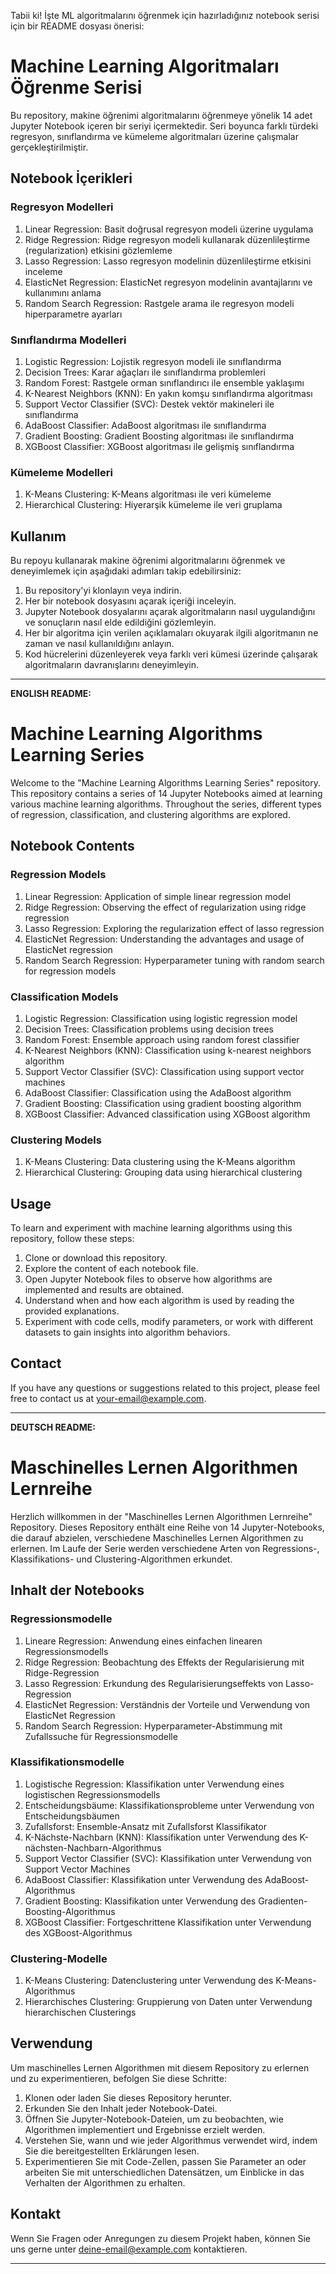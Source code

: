 Tabii ki! İşte ML algoritmalarını öğrenmek için hazırladığınız notebook serisi için bir README dosyası önerisi:

# Machine Learning Algoritmaları Öğrenme Serisi

Bu repository, makine öğrenimi algoritmalarını öğrenmeye yönelik 14 adet Jupyter Notebook içeren bir seriyi içermektedir. Seri boyunca farklı türdeki regresyon, sınıflandırma ve kümeleme algoritmaları üzerine çalışmalar gerçekleştirilmiştir.

## Notebook İçerikleri

### Regresyon Modelleri
1. Linear Regression: Basit doğrusal regresyon modeli üzerine uygulama
2. Ridge Regression: Ridge regresyon modeli kullanarak düzenlileştirme (regularization) etkisini gözlemleme
3. Lasso Regression: Lasso regresyon modelinin düzenlileştirme etkisini inceleme
4. ElasticNet Regression: ElasticNet regresyon modelinin avantajlarını ve kullanımını anlama
5. Random Search Regression: Rastgele arama ile regresyon modeli hiperparametre ayarları

### Sınıflandırma Modelleri
1. Logistic Regression: Lojistik regresyon modeli ile sınıflandırma
2. Decision Trees: Karar ağaçları ile sınıflandırma problemleri
3. Random Forest: Rastgele orman sınıflandırıcı ile ensemble yaklaşımı
4. K-Nearest Neighbors (KNN): En yakın komşu sınıflandırma algoritması
5. Support Vector Classifier (SVC): Destek vektör makineleri ile sınıflandırma
6. AdaBoost Classifier: AdaBoost algoritması ile sınıflandırma
7. Gradient Boosting: Gradient Boosting algoritması ile sınıflandırma
8. XGBoost Classifier: XGBoost algoritması ile gelişmiş sınıflandırma

### Kümeleme Modelleri
1. K-Means Clustering: K-Means algoritması ile veri kümeleme
2. Hierarchical Clustering: Hiyerarşik kümeleme ile veri gruplama

## Kullanım

Bu repoyu kullanarak makine öğrenimi algoritmalarını öğrenmek ve deneyimlemek için aşağıdaki adımları takip edebilirsiniz:

1. Bu repository'yi klonlayın veya indirin.
2. Her bir notebook dosyasını açarak içeriği inceleyin.
3. Jupyter Notebook dosyalarını açarak algoritmaların nasıl uygulandığını ve sonuçların nasıl elde edildiğini gözlemleyin.
4. Her bir algoritma için verilen açıklamaları okuyarak ilgili algoritmanın ne zaman ve nasıl kullanıldığını anlayın.
5. Kod hücrelerini düzenleyerek veya farklı veri kümesi üzerinde çalışarak algoritmaların davranışlarını deneyimleyin.

-------


**ENGLISH README:**

# Machine Learning Algorithms Learning Series

Welcome to the "Machine Learning Algorithms Learning Series" repository. This repository contains a series of 14 Jupyter Notebooks aimed at learning various machine learning algorithms. Throughout the series, different types of regression, classification, and clustering algorithms are explored.

## Notebook Contents

### Regression Models
1. Linear Regression: Application of simple linear regression model
2. Ridge Regression: Observing the effect of regularization using ridge regression
3. Lasso Regression: Exploring the regularization effect of lasso regression
4. ElasticNet Regression: Understanding the advantages and usage of ElasticNet regression
5. Random Search Regression: Hyperparameter tuning with random search for regression models

### Classification Models
1. Logistic Regression: Classification using logistic regression model
2. Decision Trees: Classification problems using decision trees
3. Random Forest: Ensemble approach using random forest classifier
4. K-Nearest Neighbors (KNN): Classification using k-nearest neighbors algorithm
5. Support Vector Classifier (SVC): Classification using support vector machines
6. AdaBoost Classifier: Classification using the AdaBoost algorithm
7. Gradient Boosting: Classification using gradient boosting algorithm
8. XGBoost Classifier: Advanced classification using XGBoost algorithm

### Clustering Models
1. K-Means Clustering: Data clustering using the K-Means algorithm
2. Hierarchical Clustering: Grouping data using hierarchical clustering

## Usage

To learn and experiment with machine learning algorithms using this repository, follow these steps:

1. Clone or download this repository.
2. Explore the content of each notebook file.
3. Open Jupyter Notebook files to observe how algorithms are implemented and results are obtained.
4. Understand when and how each algorithm is used by reading the provided explanations.
5. Experiment with code cells, modify parameters, or work with different datasets to gain insights into algorithm behaviors.

## Contact

If you have any questions or suggestions related to this project, please feel free to contact us at [your-email@example.com](mailto:your-email@example.com).

---

**DEUTSCH README:**

# Maschinelles Lernen Algorithmen Lernreihe

Herzlich willkommen in der "Maschinelles Lernen Algorithmen Lernreihe" Repository. Dieses Repository enthält eine Reihe von 14 Jupyter-Notebooks, die darauf abzielen, verschiedene Maschinelles Lernen Algorithmen zu erlernen. Im Laufe der Serie werden verschiedene Arten von Regressions-, Klassifikations- und Clustering-Algorithmen erkundet.

## Inhalt der Notebooks

### Regressionsmodelle
1. Lineare Regression: Anwendung eines einfachen linearen Regressionsmodells
2. Ridge Regression: Beobachtung des Effekts der Regularisierung mit Ridge-Regression
3. Lasso Regression: Erkundung des Regularisierungseffekts von Lasso-Regression
4. ElasticNet Regression: Verständnis der Vorteile und Verwendung von ElasticNet Regression
5. Random Search Regression: Hyperparameter-Abstimmung mit Zufallssuche für Regressionsmodelle

### Klassifikationsmodelle
1. Logistische Regression: Klassifikation unter Verwendung eines logistischen Regressionsmodells
2. Entscheidungsbäume: Klassifikationsprobleme unter Verwendung von Entscheidungsbäumen
3. Zufallsforst: Ensemble-Ansatz mit Zufallsforst Klassifikator
4. K-Nächste-Nachbarn (KNN): Klassifikation unter Verwendung des K-nächsten-Nachbarn-Algorithmus
5. Support Vector Classifier (SVC): Klassifikation unter Verwendung von Support Vector Machines
6. AdaBoost Classifier: Klassifikation unter Verwendung des AdaBoost-Algorithmus
7. Gradient Boosting: Klassifikation unter Verwendung des Gradienten-Boosting-Algorithmus
8. XGBoost Classifier: Fortgeschrittene Klassifikation unter Verwendung des XGBoost-Algorithmus

### Clustering-Modelle
1. K-Means Clustering: Datenclustering unter Verwendung des K-Means-Algorithmus
2. Hierarchisches Clustering: Gruppierung von Daten unter Verwendung hierarchischen Clusterings

## Verwendung

Um maschinelles Lernen Algorithmen mit diesem Repository zu erlernen und zu experimentieren, befolgen Sie diese Schritte:

1. Klonen oder laden Sie dieses Repository herunter.
2. Erkunden Sie den Inhalt jeder Notebook-Datei.
3. Öffnen Sie Jupyter-Notebook-Dateien, um zu beobachten, wie Algorithmen implementiert und Ergebnisse erzielt werden.
4. Verstehen Sie, wann und wie jeder Algorithmus verwendet wird, indem Sie die bereitgestellten Erklärungen lesen.
5. Experimentieren Sie mit Code-Zellen, passen Sie Parameter an oder arbeiten Sie mit unterschiedlichen Datensätzen, um Einblicke in das Verhalten der Algorithmen zu erhalten.

## Kontakt

Wenn Sie Fragen oder Anregungen zu diesem Projekt haben, können Sie uns gerne unter [deine-email@example.com](mailto:deine-email@example.com) kontaktieren.

---

